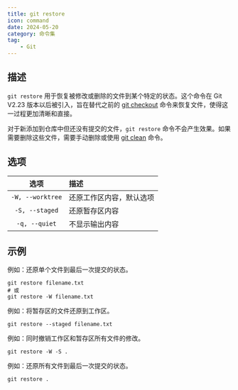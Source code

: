 ```yaml
---
title: git restore
icon: command
date: 2024-05-20
category: 命令集
tag:
    - Git
---
```


## 描述

`git restore` 用于恢复被修改或删除的文件到某个特定的状态。这个命令在 Git V2.23 版本以后被引入，旨在替代之前的 [git checkout](./git_checkout.md) 命令来恢复文件，使得这一过程更加清晰和直接。

对于新添加到仓库中但还没有提交的文件，`git restore` 命令不会产生效果。如果需要删除这些文件，需要手动删除或使用 [git clean](./git_clean.md) 命令。

## 选项

|  选项  |  描述  |
|  :----:  |  :----  |
|  `-W, --worktree`  |  还原工作区内容，默认选项  |
|  `-S, --staged`  |  还原暂存区内容  |
|  `-q, --quiet`  |  不显示输出内容  |

## 示例

例如：还原单个文件到最后一次提交的状态。

```shell
git restore filename.txt
# 或
git restore -W filename.txt
```

例如：将暂存区的文件还原到工作区。

```shell
git restore --staged filename.txt
```

例如：同时撤销工作区和暂存区所有文件的修改。

```shell
git restore -W -S .
```

例如：还原所有文件到最后一次提交的状态。

```shell
git restore .
```
